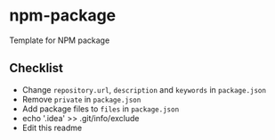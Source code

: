 # npm-package
Template for NPM package

## Checklist

* Change `repository.url`, `description` and `keywords` in `package.json`
* Remove `private` in `package.json`
* Add package files to `files` in `package.json`
* echo '.idea' >> .git/info/exclude
* Edit this readme
